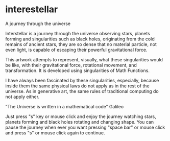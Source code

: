 # interestellar
A journey through the universe 

Interstellar is a journey through the universe observing stars, planets forming and singularities such as black holes, originating from the cold remains of ancient stars, they are so dense that no material particle, not even light, is capable of escaping their powerful gravitational force.

This artwork attempts to represent, visually, what these singularities would be like, with their gravitational force, rotational movement, and transformation. It is developed using singularities of Math Functions. 

I have always been fascinated by these singularities, especially, because inside them the same physical laws do not apply as in the rest of the universe. As in generative art, the same rules of traditional computing do not apply either.

“The Universe is written in a mathematical code” Galileo

Just press "s" key or mouse click and enjoy the journey watching stars, planets forming and black holes rotating and changing shape. You can pause the journey when ever you want pressing "space bar" or mouse click and press "s" or mouse click again to continue.
